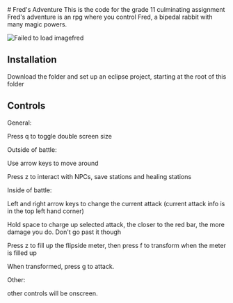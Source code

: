 <snippet>
  <content>
# Fred's Adventure
This is the code for the grade 11 culminating assignment
Fred's adventure is an rpg where you control Fred, a bipedal rabbit with many magic powers.

![Failed to load image](http://s32.postimg.org/xon6fogcx/fred.png)fred
## Installation
Download the folder and set up an eclipse project, starting at the root of this folder
## Controls
General:
 
 Press q to toggle double screen size

Outside of battle:

Use arrow keys to move around

Press z to interact with NPCs, save stations and healing stations


Inside of battle:

Left and right arrow keys to change the current attack (current attack info is in the top left hand corner)

Hold space to charge up selected attack, the closer to the red bar, the more damage you do. Don't go past it though

Press z to fill up the flipside meter, then press f to transform when the meter is filled up

When transformed, press g to attack.


Other:

other controls will be onscreen.


</content>
 
</snippet>
  
